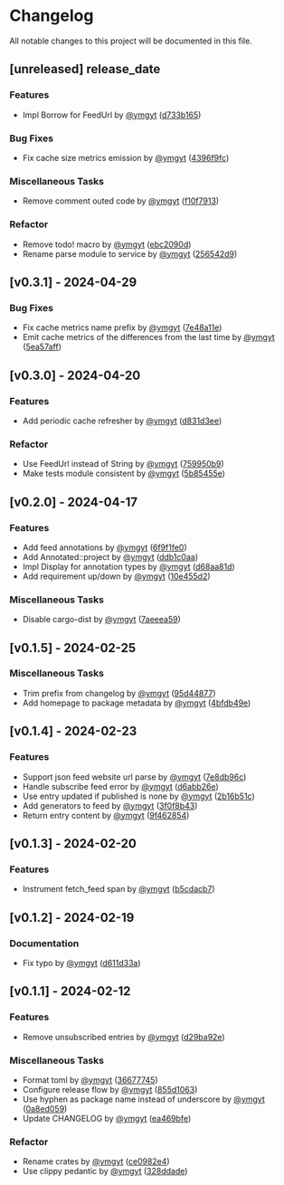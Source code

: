 # Changelog

All notable changes to this project will be documented in this file.

## [unreleased] __release_date__

### Features

- Impl Borrow<Url> for FeedUrl by [@ymgyt](https://github.com/ymgyt) ([d733b165](https://github.com/ymgyt/syndicationd/commit/d733b16533821b0bbb94b2fc51683109fd710d92))

### Bug Fixes

- Fix cache size metrics emission by [@ymgyt](https://github.com/ymgyt) ([4396f9fc](https://github.com/ymgyt/syndicationd/commit/4396f9fc7583c55a94064675aa24049cb1e1d83d))

### Miscellaneous Tasks

- Remove comment outed code by [@ymgyt](https://github.com/ymgyt) ([f10f7913](https://github.com/ymgyt/syndicationd/commit/f10f79134a433f5c08d14a568945facd59fa393a))

### Refactor

- Remove todo! macro by [@ymgyt](https://github.com/ymgyt) ([ebc2090d](https://github.com/ymgyt/syndicationd/commit/ebc2090dfcba6a9cba5758deecfd4f8b6d993df0))
- Rename parse module to service by [@ymgyt](https://github.com/ymgyt) ([256542d9](https://github.com/ymgyt/syndicationd/commit/256542d9955811eac0c26b350f528cce1106dd50))

## [v0.3.1] - 2024-04-29

### Bug Fixes

- Fix cache metrics name prefix by [@ymgyt](https://github.com/ymgyt) ([7e48a11e](https://github.com/ymgyt/syndicationd/commit/7e48a11e4a07ac67ba3e9cb8deac05f69abb626f))
- Emit cache metrics of the differences from the last time by [@ymgyt](https://github.com/ymgyt) ([5ea57aff](https://github.com/ymgyt/syndicationd/commit/5ea57aff46a149b69b5bfe814f13bd8c24f209b9))

## [v0.3.0] - 2024-04-20

### Features

- Add periodic cache refresher by [@ymgyt](https://github.com/ymgyt) ([d831d3ee](https://github.com/ymgyt/syndicationd/commit/d831d3ee80dab01c004ba37d7e30c64f9750e6de))

### Refactor

- Use FeedUrl instead of String by [@ymgyt](https://github.com/ymgyt) ([759950b9](https://github.com/ymgyt/syndicationd/commit/759950b9ff64d0b407483c55ebf733eceb6b6d09))
- Make tests module consistent by [@ymgyt](https://github.com/ymgyt) ([5b85455e](https://github.com/ymgyt/syndicationd/commit/5b85455e15b29bafd1c357ec0ecba8b1e3eed0cc))

## [v0.2.0] - 2024-04-17

### Features

- Add feed annotations by [@ymgyt](https://github.com/ymgyt) ([6f9f1fe0](https://github.com/ymgyt/syndicationd/commit/6f9f1fe0919912138f658ff22deedba7e0c7126a))
- Add Annotated::project by [@ymgyt](https://github.com/ymgyt) ([ddb1c0aa](https://github.com/ymgyt/syndicationd/commit/ddb1c0aac537aa56fafb3432a346fc83ab33cd4a))
- Impl Display for annotation types by [@ymgyt](https://github.com/ymgyt) ([d68aa81d](https://github.com/ymgyt/syndicationd/commit/d68aa81de61cdd72731e8f68b6b1d440efc67ec9))
- Add requirement up/down by [@ymgyt](https://github.com/ymgyt) ([10e455d2](https://github.com/ymgyt/syndicationd/commit/10e455d251b1598501d5527423ba74c4b18920d8))

### Miscellaneous Tasks

- Disable cargo-dist by [@ymgyt](https://github.com/ymgyt) ([7aeeea59](https://github.com/ymgyt/syndicationd/commit/7aeeea591040165444dbb59868760e02f6628b6f))

## [v0.1.5] - 2024-02-25

### Miscellaneous Tasks

- Trim prefix from changelog by [@ymgyt](https://github.com/ymgyt) ([95d44877](https://github.com/ymgyt/syndicationd/commit/95d448773ec7ab009fbece0928854364679b6f2c))
- Add homepage to package metadata by [@ymgyt](https://github.com/ymgyt) ([4bfdb49e](https://github.com/ymgyt/syndicationd/commit/4bfdb49e317e18ff6345ce1b8e8071f0497a1a5f))

## [v0.1.4] - 2024-02-23

### Features

- Support json feed website url parse by [@ymgyt](https://github.com/ymgyt) ([7e8db96c](https://github.com/ymgyt/syndicationd/commit/7e8db96c05d33604381168e85f929063b5a85bdd))
- Handle subscribe feed error by [@ymgyt](https://github.com/ymgyt) ([d6abb26e](https://github.com/ymgyt/syndicationd/commit/d6abb26eb7ea75ba479f07cb83ff680a1708c6af))
- Use entry updated if published is none by [@ymgyt](https://github.com/ymgyt) ([2b16b51c](https://github.com/ymgyt/syndicationd/commit/2b16b51c3cadb7b0dd74a848ae43ff078372b678))
- Add generators to feed by [@ymgyt](https://github.com/ymgyt) ([3f0f8b43](https://github.com/ymgyt/syndicationd/commit/3f0f8b4303e2698a9ae364c2c114f0f6d83ffc33))
- Return entry content by [@ymgyt](https://github.com/ymgyt) ([9f462854](https://github.com/ymgyt/syndicationd/commit/9f462854a1e0d46af515a91237fb3660c72c1fad))

## [v0.1.3] - 2024-02-20

### Features

- Instrument fetch_feed span by [@ymgyt](https://github.com/ymgyt) ([b5cdacb7](https://github.com/ymgyt/syndicationd/commit/b5cdacb7d5a21012b1273a34af419abf6143251d))

## [v0.1.2] - 2024-02-19

### Documentation

- Fix typo by [@ymgyt](https://github.com/ymgyt) ([d611d33a](https://github.com/ymgyt/syndicationd/commit/d611d33af376e593d24533378845c565dadd4e5e))

## [v0.1.1] - 2024-02-12

### Features

- Remove unsubscribed entries by [@ymgyt](https://github.com/ymgyt) ([d29ba92e](https://github.com/ymgyt/syndicationd/commit/d29ba92e929d9d1348fa114ac2bdf210b76c5a1b))

### Miscellaneous Tasks

- Format toml by [@ymgyt](https://github.com/ymgyt) ([36677745](https://github.com/ymgyt/syndicationd/commit/3667774506106fe0f38d77efac9f4b27c70090aa))
- Configure release flow by [@ymgyt](https://github.com/ymgyt) ([855d1063](https://github.com/ymgyt/syndicationd/commit/855d1063f5b476433fe0a7ab352b72d63a749e2e))
- Use hyphen as package name instead of underscore by [@ymgyt](https://github.com/ymgyt) ([0a8ed059](https://github.com/ymgyt/syndicationd/commit/0a8ed05997790f9f05c932c92fa2b2b2d74065a9))
- Update CHANGELOG by [@ymgyt](https://github.com/ymgyt) ([ea469bfe](https://github.com/ymgyt/syndicationd/commit/ea469bfefec9adf294667f4131538d496a6b017d))

### Refactor

- Rename crates by [@ymgyt](https://github.com/ymgyt) ([ce0982e4](https://github.com/ymgyt/syndicationd/commit/ce0982e497647b23dcf07e39d525121bcd9ac1fa))
- Use clippy pedantic by [@ymgyt](https://github.com/ymgyt) ([328ddade](https://github.com/ymgyt/syndicationd/commit/328ddadebbad5381271c5e84cce2d6888252e70c))

<!-- generated by git-cliff -->
